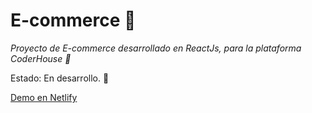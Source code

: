 # E-commerce 🛒
*Proyecto de E-commerce desarrollado en ReactJs, para la plataforma CoderHouse 🚀* 

Estado: En desarrollo. 🧪

[Demo en Netlify](https://react-ch-ecommerce.netlify.app/)